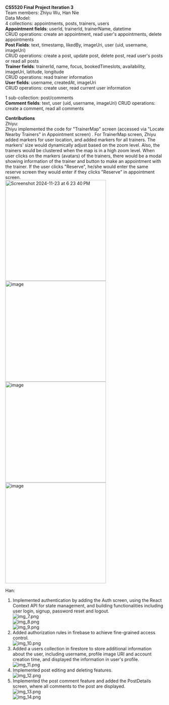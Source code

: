 **CS5520 Final Project Iteration 3**<br>
Team members: Zhiyu Wu, Han Nie<br>
Data Model:<br>
4 collections: appointments, posts, trainers, users<br>
**Appointment fields**: userId, trainerId, trainerName, datetime<br>
CRUD operations: create an appointment, read user's appointments, delete appointments<br>
**Post Fields**: text, timestamp, likedBy, imageUri, user (uid, username, imageUri)<br>
CRUD operations: create a post, update post, delete post, read user's posts or read all posts<br>
**Trainer fields**: trainerId, name, focus, bookedTimeslots, availability, imageUri, latitude, longitude<br>
CRUD operations: read trainer information<br>
**User fields**: username, createdAt, imageUri <br>
CRUD operations: create user, read current user information<br>

1 sub-collection: post/comments <br>
**Comment fields**: text, user (uid, username, imageUri)
CRUD operations: create a comment, read all comments

**Contributions**<br>
Zhiyu:<br>
Zhiyu implemented the code for "TrainerMap" screen (accessed via "Locate Nearby Trainers" in Appointment screen) . For TrainerMap screen, Zhiyu added markers for user location, and added markers for all trainers. The markers' size would dynamically adjust based on the zoom level. Also, the trainers would be clustered when the map is in a high zoom level. When user clicks on the markers (avatars) of the trainers, there would be a modal showing information of the trainer and button to make an appointment with the trainer. If the user clicks "Reserve", he/she would enter the same reserve screen they would enter if they clicks "Reserve" in appointment screen.<br> 
<img width="319" alt="Screenshot 2024-11-23 at 6 23 40 PM" src="https://github.com/user-attachments/assets/5f127a11-ea41-47ed-809f-353aafa70c00">
<img width="319" alt="image" src="https://github.com/user-attachments/assets/28327aff-f2e5-4b94-a9d0-aad7b1b9797f">
<img width="319" alt="image" src="https://github.com/user-attachments/assets/01a2f50c-f9ea-4f60-a087-ec6d18d6f187">
<img width="319" alt="image" src="https://github.com/user-attachments/assets/19646b6a-6b03-4bd7-bce0-a76d1669a6ad">

Han:<br>
1. Implemented authentication by adding the Auth screen, using the React Context API for state management,
and building functionalities including user login, signup, password reset and logout. <br>
![img_7.png](img_7.png)<br>
![img_8.png](img_8.png)<br>
![img_9.png](img_9.png)<br>
2. Added authorization rules in firebase to achieve fine-grained access control.<br>
![img_10.png](img_10.png)<br>
3. Added a users collection in firestore to store additional information about the user,
including username, profile image URI and account creation time,
and displayed the information in user's profile.<br>
![img_11.png](img_11.png)<br>
4. Implemented post editing and deleting features.<br>
![img_12.png](img_12.png)<br>
5. Implemented the post comment feature and added the PostDetails screen, where all comments to the post are displayed.<br>
![img_13.png](img_13.png)<br>
![img_14.png](img_14.png)












